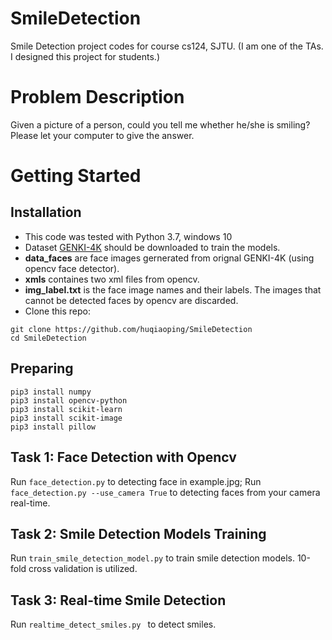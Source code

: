# SmileDetection

Smile Detection project codes for course cs124, SJTU. (I am one of the TAs. I designed this project for students.)

# Problem Description

Given a picture of a person, could you tell me whether he/she is smiling? Please let your computer to give the answer.


# Getting Started
## Installation
- This code was tested with Python 3.7, windows 10
- Dataset [GENKI-4K](https://inc.ucsd.edu/mplab/wordpress/wp-content/uploads/genki4k.tar) should be downloaded to train the models. 
- **data_faces** are face images gernerated from orignal GENKI-4K (using opencv face detector).
- **xmls** containes two xml files from opencv.
- **img_label.txt** is the face image names and their labels. The images that cannot be detected faces by opencv are discarded.
- Clone this repo:
```
git clone https://github.com/huqiaoping/SmileDetection
cd SmileDetection
```

## Preparing
```
pip3 install numpy
pip3 install opencv-python
pip3 install scikit-learn
pip3 install scikit-image
pip3 install pillow
```

## Task 1: Face Detection with Opencv

Run ```face_detection.py``` to detecting face in example.jpg; Run ```face_detection.py --use_camera True``` to detecting faces from your camera real-time.

## Task 2: Smile Detection Models Training

Run ```train_smile_detection_model.py``` to train smile detection models. 10-fold cross validation is utilized.

## Task 3: Real-time Smile Detection 

Run ```realtime_detect_smiles.py ``` to detect smiles.
